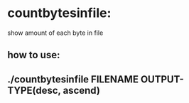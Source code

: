 # countbytesinfile:
  show amount of each byte in file

how to use:
  -----------------------------------------------------
  ./countbytesinfile FILENAME OUTPUT-TYPE(desc, ascend)
  -----------------------------------------------------
